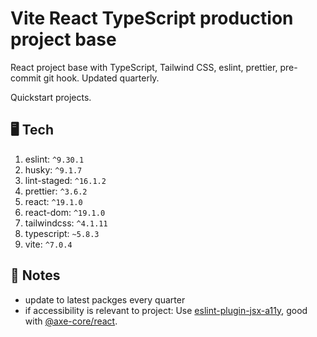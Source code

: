 # Vite React TypeScript production project base

React project base with TypeScript, Tailwind CSS, eslint, prettier, pre-commit git hook. Updated quarterly.

Quickstart projects.

## 🖥️ Tech

1. eslint: `^9.30.1`
1. husky: `^9.1.7`
1. lint-staged: `^16.1.2`
1. prettier: `^3.6.2`
1. react: `^19.1.0`
1. react-dom: `^19.1.0`
1. tailwindcss: `^4.1.11`
1. typescript: `~5.8.3`
1. vite: `^7.0.4`

## 📝 Notes

- update to latest packges every quarter
- if accessibility is relevant to project: Use [eslint-plugin-jsx-a11y](https://www.npmjs.com/package/eslint-plugin-jsx-a11y), good with [@axe-core/react](https://github.com/dequelabs/axe-core-npm/tree/develop/packages/react).
